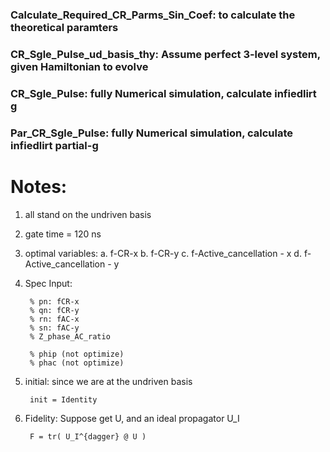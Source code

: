 ### Calculate_Required_CR_Parms_Sin_Coef: to calculate the theoretical paramters


### CR_Sgle_Pulse_ud_basis_thy: Assume perfect 3-level system, given Hamiltonian to evolve


### CR_Sgle_Pulse: fully Numerical simulation, calculate infiedlirt g


### Par_CR_Sgle_Pulse:  fully Numerical simulation, calculate infiedlirt  partial-g


# Notes:
1. all stand on the undriven basis
2. gate time = 120 ns
3. optimal variables: 
a. f-CR-x
b. f-CR-y
c. f-Active_cancellation - x
d. f-Active_cancellation - y

4. Spec
Input:

        % pn: fCR-x
        % qn: fCR-y
        % rn: fAC-x
        % sn: fAC-y
        % Z_phase_AC_ratio

        % phip (not optimize)
        % phac (not optimize)

5. initial:
    since we are at the undriven basis
    
        init = Identity
    
6. Fidelity:
    Suppose get U, and an ideal propagator U_I
    
        F = tr( U_I^{dagger} @ U )

